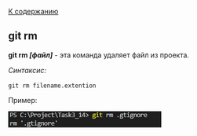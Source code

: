 [К содержанию](./redme.md)

## git rm
**git rm *[файл]*** - эта команда удаляет файл из проекта.

_Cинтаксис:_
```
git rm filename.extention
```
Пример:

![git rm.png](./assets/git%20rm.png)